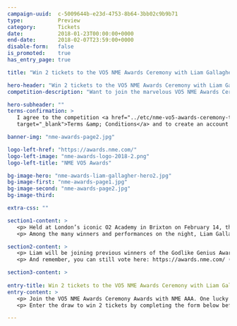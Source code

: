 ```yaml
---
campaign-uuid:  c-5009644b-e23d-4753-8b64-3bb02c9b9b71
type:           Preview
category:       Tickets
date:           2018-01-23T00:00:00+0000
end-date:       2018-02-07T23:59:00+0000
disable-form:   false
is_promoted:    true
has_entry_page: true

title: "Win 2 tickets to the VO5 NME Awards Ceremony with Liam Gallagher"

hero-header: "Win 2 tickets to the VO5 NME Awards Ceremony with Liam Gallagher"
competition-description: "Want to join the marvelous VO5 NME Awards Ceremony on <strong>February 14th in London (O2 Academy, Brixton)</strong>? The event is sold-out, but a lucky winner will get 2 standing stall tickets thanks to NME AAA, the All Area Access for NME readers. <br />Visit NME AAA for a chance to win by 23.59 on Wed 7th February"

hero-subheader: ""
terms-confirmation: >
   I agree to the competition <a href="../etc/nme-vo5-awards-ceremony-terms-and-conditions.pdf"
   target="_blank">Terms &amp; Conditions</a> and to create an account with NME AAA.

banner-img: "nme-awards-page2.jpg"

logo-left-href: "https://awards.nme.com/"
logo-left-image: "nme-awards-logo-2018-2.png"
logo-left-title: "NME VO5 Awards"

bg-image-hero: "nme-awards-liam-gallagher-hero2.jpg"
bg-image-first: "nme-awards-page1.jpg"
bg-image-second: "nme-awards-page2.jpg"
bg-image-third: 

extra-css: ""

section1-content: >
   <p> Held at London’s iconic O2 Academy in Brixton on February 14, the VO5 NME Awards 2018 will celebrate the best music of the past year. </p>
   <p> Among the many winners and performances on the night, Liam Gallagher will be closing the ceremony as this year’s recipient of the coveted Godlike Genius Award.</p>

section2-content: >
   <p> Liam will be joining previous winners of the Godlike Genius Award, including The Cure, Manic Street Preachers, Coldplay, Paul Weller, Dave Grohl, Johnny Marr and many more.</p>
   <p> And remember, you can still vote here: https://awards.nme.com/ (and get another chance to come to the ceremony on us!) </p>

section3-content: >
      
entry-title: Win 2 tickets to the VO5 NME Awards Ceremony with Liam Gallagher
entry-content: >
   <p> Join the VO5 NME Awards Ceremony Awards with NME AAA. One lucky winner will receive 2 standing stall tickets at the sold-out event. Please that the winner will be responsible to get themselves to the event - transport is not included.</p>
   <p> Enter the draw to win 2 tickets by completing the form below before 11.59pm on 24/01/2018. </p>

---
```


